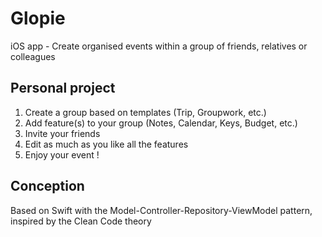 # Glopie
iOS app - Create organised events within a group of friends, relatives or colleagues

## Personal project

1. Create a group based on templates (Trip, Groupwork, etc.) 
2. Add feature(s) to your group (Notes, Calendar, Keys, Budget, etc.) 
3. Invite your friends
4. Edit as much as you like all the features
5. Enjoy your event !

## Conception

Based on Swift with the Model-Controller-Repository-ViewModel pattern, inspired by the Clean Code theory
